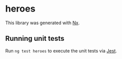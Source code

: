 # heroes

This library was generated with [Nx](https://nx.dev).

## Running unit tests

Run `ng test heroes` to execute the unit tests via [Jest](https://jestjs.io).
